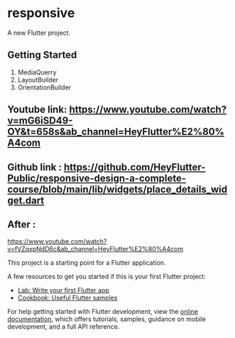 # responsive

A new Flutter project.

## Getting Started

1. MediaQuerry
2. LayoutBuilder
3. OrientationBuilder

## Youtube link:  https://www.youtube.com/watch?v=mG6iSD49-OY&t=658s&ab_channel=HeyFlutter%E2%80%A4com
## Github link : https://github.com/HeyFlutter-Public/responsive-design-a-complete-course/blob/main/lib/widgets/place_details_widget.dart


##  After  : 
https://www.youtube.com/watch?v=fVZqxpNdD6c&ab_channel=HeyFlutter%E2%80%A4com



This project is a starting point for a Flutter application.

A few resources to get you started if this is your first Flutter project:

- [Lab: Write your first Flutter app](https://docs.flutter.dev/get-started/codelab)
- [Cookbook: Useful Flutter samples](https://docs.flutter.dev/cookbook)

For help getting started with Flutter development, view the
[online documentation](https://docs.flutter.dev/), which offers tutorials,
samples, guidance on mobile development, and a full API reference.
